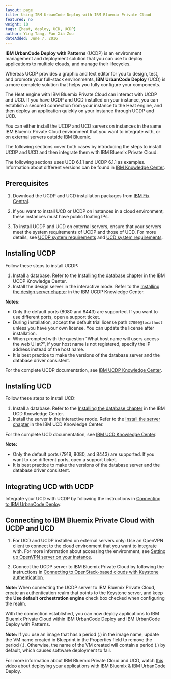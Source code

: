 ```yaml
---
layout: page
title: Using IBM UrbanCode Deploy with IBM Bluemix Private Cloud
featured: no
weight: 10
tags: [heat, deploy, UCD, UCDP]
author: Ying Tang, Pan Xia Zou
dateAdded: June 7, 2016
---
```


**IBM UrbanCode Deploy with Patterns** (UCDP) is an environment management and deployment solution that you can use to deploy applications to multiple clouds, and manage their lifecycles. 

Whereas UCDP provides a graphic and text editor for you to design, test, and promote your full-stack environments, **IBM UrbanCode Deploy** (UCD) is a more complete solution that helps you fully configure your components.

The Heat engine with IBM Bluemix Private Cloud can interact with UCDP and UCD. If you have UCDP and UCD installed on your instance, you can establish a secured connection from your instance to the Heat engine, and then deploy an application quickly on your instance through UCDP and UCD.

You can either install the UCDP and UCD servers on instances in the same IBM Bluemix Private Cloud environment that you want to integrate with, or on external servers outside IBM Bluemix.

The following sections cover both cases by introducing the steps to install UCDP and UCD and then integrate them with IBM Bluemix Private Cloud.

The following sections uses UCD 6.1.1 and UCDP 6.1.1 as examples. Information about different versions can be found in [IBM Knowledge Center](http://www.ibm.com/support/knowledgecenter/).

## Prerequisites

1. Download the UCDP and UCD installation packages from [IBM Fix Central](http://www-933.ibm.com/support/fixcentral/).

2. If you want to install UCD or UCDP on instances in a cloud environment, these instances must have public floating IPs.

3. To install UCDP and UCD on external servers, ensure that your servers meet the system requirements of UCDP and those of UCD. For more details, see [UCDP system requirements](http://www-01.ibm.com/support/knowledgecenter/SSWS3W_6.1.1/com.ibm.edt.doc/topics/install_sysreqs.html) and [UCD system requirements](https://www-01.ibm.com/support/knowledgecenter/SS4GSP_6.1.1/com.ibm.udeploy.install.doc/topics/sysRequire.html?cp=SS4GSP_6.1.1%2F3-0).



## Installing UCDP

Follow these steps to install UCDP:

1. Install a database. Refer to the [Installing the database chapter](http://www-01.ibm.com/support/knowledgecenter/SSWS3W_6.1.1/com.ibm.edt.doc/topics/install_database_ov.html) in the IBM UCDP Knowledge Center.
2. Install the design server in the interactive mode. Refer to the [Installing the design server chapter](http://www-01.ibm.com/support/knowledgecenter/SSWS3W_6.1.1/com.ibm.edt.doc/topics/install_server.html) in the IBM UCDP Knowledge Center.

**Notes:**

* Only the default ports (8080 and 8443) are supported. If you want to use different ports, open a support ticket.
* During installation, accept the default trial license path `27000@localhost` unless you have your own license. You can update the license after installation.
* When prompted with the question "What host name will users access the web UI at?", if your host name is not registered, specify the IP address instead of the host name.
* It is best practice to make the versions of the database server and the database driver consistent.

For the complete UCDP documentation, see [IBM UCDP Knowledge Center](http://www-01.ibm.com/support/knowledgecenter/SSWS3W_6.1.1/com.ibm.edt.doc/edt61_welcome.html).

## Installing UCD

Follow these steps to install UCD:

1. Install a database. Refer to the [Installing the database chapter](https://www-01.ibm.com/support/knowledgecenter/SS4GSP_6.1.1/com.ibm.udeploy.install.doc/topics/DBinstall.html) in the IBM UCD Knowledge Center.
2. Install the server in the interactive mode. Refer to the [Install the server chapter](https://www-01.ibm.com/support/knowledgecenter/SS4GSP_6.1.1/com.ibm.udeploy.install.doc/topics/serverInstall.html) in the IBM UCD Knowledge Center.

For the complete UCD documentation, see [IBM UCD Knowledge Center](https://www-01.ibm.com/support/knowledgecenter/SS4GSP_6.1.1/com.ibm.udeploy.doc/ucd61_welcome.html).

**Note:**

* Only the default ports (7918, 8080, and 8443) are supported. If you want to use different ports, open a support ticket.
* It is best practice to make the versions of the database server and the database driver consistent.

## Integrating UCD with UCDP

Integrate your UCD with UCDP by following the instructions in [Connecting to IBM UrbanCode Deploy](http://www-01.ibm.com/support/knowledgecenter/SSWS3W_6.1.1/com.ibm.edt.doc/topics/integrate_ucd.html).

## Connecting to IBM Bluemix Private Cloud with UCDP and UCD

1. For UCD and UCDP installed on external servers only: Use an OpenVPN client to connect to the cloud environment that you want to integrate with. For more information about accessing the environment, see [Setting up OpenVPN server on your instance](http://ibm-blue-box-help.github.io/help-documentation/gettingstarted/commontech/openvpn-setup/).

2. Connect the UCDP server to IBM Bluemix Private Cloud by following the instructions in [Connecting to OpenStack-based clouds with Keystone authentication](http://www-01.ibm.com/support/knowledgecenter/SSWS3W_6.1.1/com.ibm.edt.doc/topics/cloud_connect_openstack_keystone.html).

**Note:** When connecting the UCDP server to IBM Bluemix Private Cloud, create an authentication realm that points to the Keystone server, and keep the **Use default orchestration engine** check box checked when configuring the realm.


With the connection established, you can now deploy applications to IBM Bluemix Private Cloud within IBM UrbanCode Deploy and IBM UrbanCode Deploy with Patterns.

**Note:** If you use an image that has a period (.) in the image name, update the VM name created in Blueprint in the Properties field to remove the period (.). Otherwise, the name of the VM created will contain a period (.) by default, which causes software deployment to fail.

For more information about IBM Bluemix Private Cloud and UCD, watch [this video](https://developer.ibm.com/urbancode/videos/deploy-your-apps-with-ibm-bluebox-ibm-urbancode-deploy/) about deploying your applications with IBM Bluemix & IBM UrbanCode Deploy.
